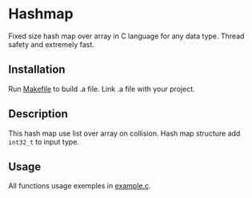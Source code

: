 # Hashmap
Fixed size hash map over array in C language for any data type. Thread safety and extremely fast.
## Installation 
Run [Makefile](Makefile) to build .a file. Link .a file with your project.
## Description
This hash map use list over array on collision. Hash map structure add `int32_t` to input type.
## Usage
All functions usage exemples in [example.c](example.c).
